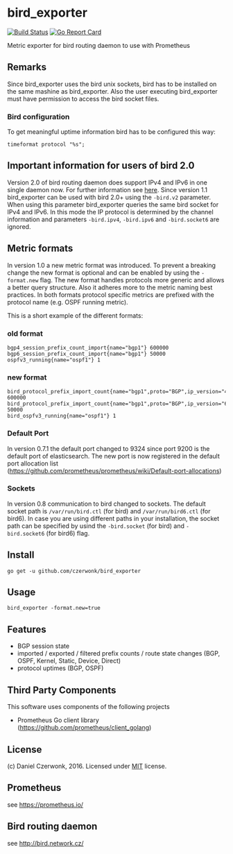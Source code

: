 # bird_exporter 
[![Build Status](https://travis-ci.org/czerwonk/bird_exporter.svg)](https://travis-ci.org/czerwonk/bird_exporter)
[![Go Report Card](https://goreportcard.com/badge/github.com/czerwonk/bird_exporter)](https://goreportcard.com/report/github.com/czerwonk/bird_exporter)

Metric exporter for bird routing daemon to use with Prometheus

## Remarks
Since bird_exporter uses the bird unix sockets, bird has to be installed on the same mashine as bird_exporter. Also the user executing bird_exporter must have permission to access the bird socket files. 

### Bird configuration
To get meaningful uptime information bird has to be configured this way:
```
timeformat protocol "%s";
```

## Important information for users of bird 2.0
Version 2.0 of bird routing daemon does support IPv4 and IPv6 in one single daemon now. 
For further information see [here](https://gitlab.labs.nic.cz/labs/bird/wikis/transition-notes-to-bird-2). 
Since version 1.1 bird_exporter can be used with bird 2.0+ using the `-bird.v2` parameter. 
When using this parameter bird_exporter queries the same bird socket for IPv4 and IPv6. 
In this mode the IP protocol is determined by the channel information and parameters `-bird.ipv4`, `-bird.ipv6` and `-bird.socket6` are ignored.

## Metric formats
In version 1.0 a new metric format was introduced. 
To prevent a breaking change the new format is optional and can be enabled by using the ```-format.new``` flag.
The new format handles protocols more generic and allows a better query structure.
Also it adheres more to the metric naming best practices.
In both formats protocol specific metrics are prefixed with the protocol name (e.g. OSPF running metric).

This is a short example of the different formats:

### old format
```
bgp4_session_prefix_count_import{name="bgp1"} 600000
bgp6_session_prefix_count_import{name="bgp1"} 50000
ospfv3_running{name="ospf1"} 1
```

### new format
```
bird_protocol_prefix_import_count{name="bgp1",proto="BGP",ip_version="4"} 600000
bird_protocol_prefix_import_count{name="bgp1",proto="BGP",ip_version="6"} 50000
bird_ospfv3_running{name="ospf1"} 1
```

### Default Port
In version 0.7.1 the default port changed to 9324 since port 9200 is the default port of elasticsearch. The new port is now registered in the default port allocation list (https://github.com/prometheus/prometheus/wiki/Default-port-allocations)

### Sockets
In version 0.8 communication to bird changed to sockets. The default socket path is ```/var/run/bird.ctl``` (for bird) and ```/var/run/bird6.ctl``` (for bird6). In case you are using different paths in your installation, the socket path can be specified by usind the ```-bird.socket``` (for bird) and ```-bird.socket6``` (for bird6) flag.

## Install
```
go get -u github.com/czerwonk/bird_exporter
```

## Usage
```
bird_exporter -format.new=true
```

## Features
* BGP session state
* imported / exported / filtered prefix counts / route state changes (BGP, OSPF, Kernel, Static, Device, Direct)
* protocol uptimes (BGP, OSPF)

## Third Party Components
This software uses components of the following projects
* Prometheus Go client library (https://github.com/prometheus/client_golang)

## License
(c) Daniel Czerwonk, 2016. Licensed under [MIT](LICENSE) license.

## Prometheus
see https://prometheus.io/

## Bird routing daemon
see http://bird.network.cz/
